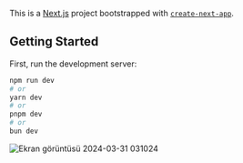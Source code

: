 This is a [Next.js](https://nextjs.org/) project bootstrapped with [`create-next-app`](https://github.com/vercel/next.js/tree/canary/packages/create-next-app).

## Getting Started

First, run the development server:

```bash
npm run dev
# or
yarn dev
# or
pnpm dev
# or
bun dev
```

![Ekran görüntüsü 2024-03-31 031024](https://github.com/mamidelibas/a/assets/136167664/6d9e3b2d-6940-4627-9aac-955b2da6cfb0)


